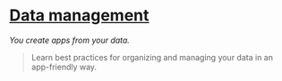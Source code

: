 # [Data management](https://support.google.com/appsheet/topic/10099793)

*You create apps from your data.*

> Learn best practices for organizing and managing your data in an app-friendly way.

